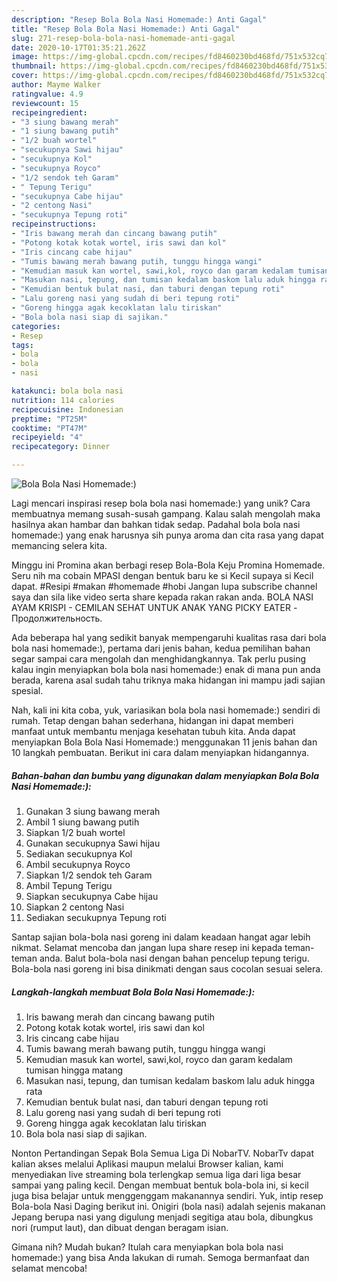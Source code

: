 ```yaml
---
description: "Resep Bola Bola Nasi Homemade:) Anti Gagal"
title: "Resep Bola Bola Nasi Homemade:) Anti Gagal"
slug: 271-resep-bola-bola-nasi-homemade-anti-gagal
date: 2020-10-17T01:35:21.262Z
image: https://img-global.cpcdn.com/recipes/fd8460230bd468fd/751x532cq70/bola-bola-nasi-homemade-foto-resep-utama.jpg
thumbnail: https://img-global.cpcdn.com/recipes/fd8460230bd468fd/751x532cq70/bola-bola-nasi-homemade-foto-resep-utama.jpg
cover: https://img-global.cpcdn.com/recipes/fd8460230bd468fd/751x532cq70/bola-bola-nasi-homemade-foto-resep-utama.jpg
author: Mayme Walker
ratingvalue: 4.9
reviewcount: 15
recipeingredient:
- "3 siung bawang merah"
- "1 siung bawang putih"
- "1/2 buah wortel"
- "secukupnya Sawi hijau"
- "secukupnya Kol"
- "secukupnya Royco"
- "1/2 sendok teh Garam"
- " Tepung Terigu"
- "secukupnya Cabe hijau"
- "2 centong Nasi"
- "secukupnya Tepung roti"
recipeinstructions:
- "Iris bawang merah dan cincang bawang putih"
- "Potong kotak kotak wortel, iris sawi dan kol"
- "Iris cincang cabe hijau"
- "Tumis bawang merah bawang putih, tunggu hingga wangi"
- "Kemudian masuk kan wortel, sawi,kol, royco dan garam kedalam tumisan hingga matang"
- "Masukan nasi, tepung, dan tumisan kedalam baskom lalu aduk hingga rata"
- "Kemudian bentuk bulat nasi, dan taburi dengan tepung roti"
- "Lalu goreng nasi yang sudah di beri tepung roti"
- "Goreng hingga agak kecoklatan lalu tiriskan"
- "Bola bola nasi siap di sajikan."
categories:
- Resep
tags:
- bola
- bola
- nasi

katakunci: bola bola nasi 
nutrition: 114 calories
recipecuisine: Indonesian
preptime: "PT25M"
cooktime: "PT47M"
recipeyield: "4"
recipecategory: Dinner

---
```



![Bola Bola Nasi Homemade:)](https://img-global.cpcdn.com/recipes/fd8460230bd468fd/751x532cq70/bola-bola-nasi-homemade-foto-resep-utama.jpg)

Lagi mencari inspirasi resep bola bola nasi homemade:) yang unik? Cara membuatnya memang susah-susah gampang. Kalau salah mengolah maka hasilnya akan hambar dan bahkan tidak sedap. Padahal bola bola nasi homemade:) yang enak harusnya sih punya aroma dan cita rasa yang dapat memancing selera kita.

Minggu ini Promina akan berbagi resep Bola-Bola Keju Promina Homemade. Seru nih ma cobain MPASI dengan bentuk baru ke si Kecil supaya si Kecil dapat. #Resipi #makan #homemade #hobi Jangan lupa subscribe channel saya dan sila like video serta share kepada rakan rakan anda. BOLA NASI AYAM KRISPI - CEMILAN SEHAT UNTUK ANAK YANG PICKY EATER - Продолжительность.

Ada beberapa hal yang sedikit banyak mempengaruhi kualitas rasa dari bola bola nasi homemade:), pertama dari jenis bahan, kedua pemilihan bahan segar sampai cara mengolah dan menghidangkannya. Tak perlu pusing kalau ingin menyiapkan bola bola nasi homemade:) enak di mana pun anda berada, karena asal sudah tahu triknya maka hidangan ini mampu jadi sajian spesial.


Nah, kali ini kita coba, yuk, variasikan bola bola nasi homemade:) sendiri di rumah. Tetap dengan bahan sederhana, hidangan ini dapat memberi manfaat untuk membantu menjaga kesehatan tubuh kita. Anda dapat menyiapkan Bola Bola Nasi Homemade:) menggunakan 11 jenis bahan dan 10 langkah pembuatan. Berikut ini cara dalam menyiapkan hidangannya.

<!--inarticleads1-->

##### Bahan-bahan dan bumbu yang digunakan dalam menyiapkan Bola Bola Nasi Homemade:):

1. Gunakan 3 siung bawang merah
1. Ambil 1 siung bawang putih
1. Siapkan 1/2 buah wortel
1. Gunakan secukupnya Sawi hijau
1. Sediakan secukupnya Kol
1. Ambil secukupnya Royco
1. Siapkan 1/2 sendok teh Garam
1. Ambil  Tepung Terigu
1. Siapkan secukupnya Cabe hijau
1. Siapkan 2 centong Nasi
1. Sediakan secukupnya Tepung roti


Santap sajian bola-bola nasi goreng ini dalam keadaan hangat agar lebih nikmat. Selamat mencoba dan jangan lupa share resep ini kepada teman-teman anda. Balut bola-bola nasi dengan bahan pencelup tepung terigu. Bola-bola nasi goreng ini bisa dinikmati dengan saus cocolan sesuai selera. 

<!--inarticleads2-->

##### Langkah-langkah membuat Bola Bola Nasi Homemade:):

1. Iris bawang merah dan cincang bawang putih
1. Potong kotak kotak wortel, iris sawi dan kol
1. Iris cincang cabe hijau
1. Tumis bawang merah bawang putih, tunggu hingga wangi
1. Kemudian masuk kan wortel, sawi,kol, royco dan garam kedalam tumisan hingga matang
1. Masukan nasi, tepung, dan tumisan kedalam baskom lalu aduk hingga rata
1. Kemudian bentuk bulat nasi, dan taburi dengan tepung roti
1. Lalu goreng nasi yang sudah di beri tepung roti
1. Goreng hingga agak kecoklatan lalu tiriskan
1. Bola bola nasi siap di sajikan.


Nonton Pertandingan Sepak Bola Semua Liga Di NobarTV. NobarTv dapat kalian akses melalui Aplikasi maupun melalui Browser kalian, kami menyediakan live streaming bola terlengkap semua liga dari liga besar sampai yang paling kecil. Dengan membuat bentuk bola-bola ini, si kecil juga bisa belajar untuk menggenggam makanannya sendiri. Yuk, intip resep Bola-bola Nasi Daging berikut ini. Onigiri (bola nasi) adalah sejenis makanan Jepang berupa nasi yang digulung menjadi segitiga atau bola, dibungkus nori (rumput laut), dan dibuat dengan beragam isian. 

Gimana nih? Mudah bukan? Itulah cara menyiapkan bola bola nasi homemade:) yang bisa Anda lakukan di rumah. Semoga bermanfaat dan selamat mencoba!
